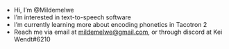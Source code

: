 - Hi, I’m @Mildemelwe
- I’m interested in text-to-speech software
- I’m currently learning more about encoding phonetics in Tacotron 2
- Reach me via email at mildemelwe@gmail.com, or through discord at Kei Wendt#6210

<!---
Mildemelwe/Mildemelwe is a ✨ special ✨ repository because its `README.md` (this file) appears on your GitHub profile.
You can click the Preview link to take a look at your changes.
--->
